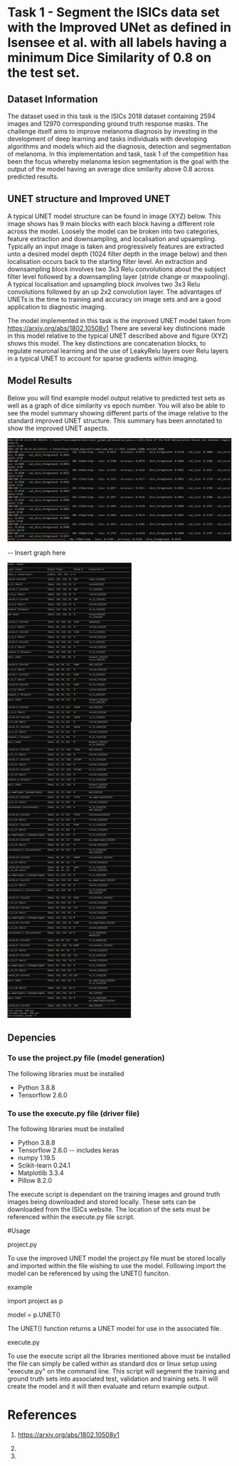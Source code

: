 # Task 1 - Segment the ISICs data set with the Improved UNet as defined in Isensee et al. with all labels having a minimum Dice Similarity of 0.8 on the test set. 

## Dataset Information

The dataset used in this task is the ISICs 2018 dataset containing 2594 images and 12970 corresponding ground truth response masks. The challenge itself aims to improve melanoma diagnosis by investing in the development of deep learning and tasks individuals with developing algorithms and models which aid the diagnosis, detection and segmentation of melanoma. In this implementation and task, task 1 of the competition has been the focus whereby melanoma lesion segmentation is the goal with the output of the model having an average dice smilarity above 0.8 across predicted results. 

## UNET structure and Improved UNET

A typical UNET model structure can be found in image (XYZ) below. This image shows has 9 main blocks with each block having a different role across the model. Loosely the model can be broken into two categories, feature extraction and downsampling, and localisation and upsampling. Typically an input image is taken and progressively features are extracted unto a desired model depth (1024 filter depth in the image below) and then localisation occurs back to the starting filter level. An extraction and downsampling block involves two 3x3 Relu convolutions about the subject filter level followed by a downsampling layer (stride change or maxpooling). A typical localisation and upsampling block involves two 3x3 Relu convolutions followed by an up 2x2 convolution layer. The advantages of UNETs is the time to training and accuracy on image sets and are a good application to diagnostic imaging. 

The model implemented in this task is the improved UNET model taken from 
https://arxiv.org/abs/1802.10508v1
There are several key distincions made in this model relative to the typical UNET described above and figure (XYZ) shows this model. 
The key distinctions are concatenation blocks, to regulate neuronal learning and the use of LeakyRelu layers over Relu layers in a typical UNET to account for sparse gradients within imaging.

## Model Results

Below you will find example model output relative to predicted test sets as well as a graph of dice similarity vs epoch number. You will also be able to see the model summary showing different parts of the image relative to the standard improved UNET structure. This summary has been annotated to show the improved UNET aspects. 

![Results output](Readme_Images/Results.PNG)

-- Insert graph here

![Model Summary](Readme_Images/Model_summary.PNG)

## Depencies

### To use the project.py file (model generation)
The following libraries must be installed 

* Python 3.8.8
* Tensorflow 2.6.0

### To use the execute.py file (driver file)
The following libraries must be installed

* Python 3.8.8
* Tensorflow 2.6.0 -- includes keras
* numpy 1.19.5
* Scikit-learn 0.24.1
* Matplotlib 3.3.4
* Pillow 8.2.0

The execute script is dependant on the training images and ground truth images being downloaded and stored locally. These sets can be downloaded from the ISICs
website. The location of the sets must be referenced within the execute.py file script. 

#Usage

project.py

To use the improved UNET model the project.py file must be stored locally and imported within the file wishing to use the model. Following import the model can be referenced by using the UNET() funciton. 

example

import project as p

model = p.UNET()

The UNET() function returns a UNET model for use in the associated file. 

execute.py

To use the execute script all the libraries mentioned above must be installed the file can simply be called within as standard dos or linux setup using "execute.py" on the command line. This script will segment the training and ground truth sets into associated test, validation and training sets. It will create the model and it will then evaluate and return example output. 

# References

1) https://arxiv.org/abs/1802.10508v1

2) 

3) 
  